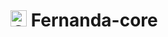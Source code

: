 # <img src="Fernanda/resources/Fernanda.ico" alt="Colorful conch shell icon." width="26px"/> Fernanda-core
